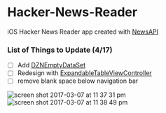 # Hacker-News-Reader

iOS Hacker News Reader app created with [NewsAPI](https://www.newsapi.org "NewsAPI.org")

### List of Things to Update (4/17)

- [ ] Add [DZNEmptyDataSet](https://github.com/dzenbot/DZNEmptyDataSet "DZNEmptyDataSet")
- [ ] Redesign with [ExpandableTableViewController](https://github.com/enricmacias/ExpandableTableViewController "ExpandableTableViewController")
- [ ] remove blank space below navigation bar

![screen shot 2017-03-07 at 11 37 31 pm](https://cloud.githubusercontent.com/assets/24944725/25560763/3d8f454c-2d22-11e7-9a28-07c49e5e6ffd.png)
![screen shot 2017-03-07 at 11 38 49 pm](https://cloud.githubusercontent.com/assets/24944725/25560767/4599684e-2d22-11e7-8785-7c6687a9e4a5.png)

